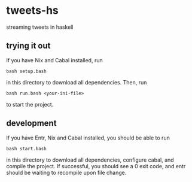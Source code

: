 # tweets-hs
streaming tweets in haskell

## trying it out

If you have Nix and Cabal installed, run 
```
bash setup.bash
```
in this directory to download all dependencies. Then, run 
```
bash run.bash <your-ini-file>
``` 
to start the project.

## development 

If you have Entr, Nix and Cabal installed, you should be able to run
```
bash start.bash
```
in this directory to download all dependencies,
configure cabal, and compile the project. If successful, you should
see a 0 exit code, and entr should be waiting to recompile upon file
change. 

